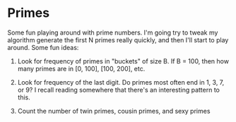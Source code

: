 # Primes
Some fun playing around with prime numbers. I'm going try to tweak my algorithm generate the first N primes really quickly, and then I'll start to play around. Some fun ideas: 
1. Look for frequency of primes in "buckets" of size B. If B = 100, then how many primes are in [0, 100], [100, 200], etc. 

2. Look for frequency of the last digit. Do primes most often end in 1, 3, 7, or 9? I recall reading somewhere that there's an interesting pattern to this. 

3. Count the number of twin primes, cousin primes, and sexy primes 

